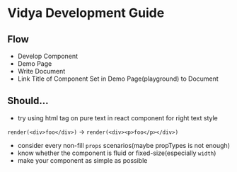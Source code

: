 # Vidya Development Guide

## Flow
* Develop Component
* Demo Page
* Write Document
* Link Title of Component Set in Demo Page(playground) to Document

## Should...
* try using html tag on pure text in react component for right text style

`render(<div>foo</div>)` -> `render(<div><p>foo</p></div>)`
* consider every non-fill `props` scenarios(maybe propTypes is not enough)
* know whether the component is fluid or fixed-size(especially `width`)
* make your component as simple as possible
